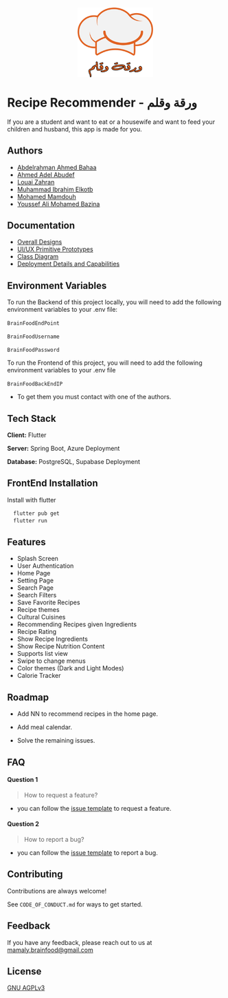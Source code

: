 
<p align="center">
    <img src="https://raw.githubusercontent.com/MAMA-LY/Recipe-Recommender/main/docs/assets/Logo.png" alt="Logo" width="35%" height="35%">
</p>


# Recipe Recommender - ورقة وقلم

If you are a student and want to eat or a housewife and want to feed your children and husband, this app is made for you.

## Authors
- [Abdelrahman Ahmed Bahaa](https://github.com/AbdelrahmanMosly)
- [Ahmed Adel Abudef](https://github.com/Deffo0)
- [Louai Zahran](https://github.com/LouaiZahran)
- [Muhammad Ibrahim Elkotb](https://github.com/MuhammadElkotb)
- [Mohamed Mamdouh](https://github.com/MohamedMamdouh18)
- [Youssef Ali Mohamed Bazina](https://github.com/Bazina)


## Documentation

- [Overall Designs](https://github.com/MAMA-LY/Recipe-Recommender/blob/main/docs/architecture/overall%20design.md)
- [UI/UX Primitive Prototypes](https://github.com/MAMA-LY/Recipe-Recommender/tree/main/docs/Pages-UI)
- [Class Diagram](https://github.com/MAMA-LY/Recipe-Recommender/blob/main/docs/architecture/Class%20Diagram.md)
- [Deployment Details and Capabilities](https://github.com/MAMA-LY/Recipe-Recommender/blob/main/docs/deployment.md)
## Environment Variables

To run the Backend of this project locally, you will need to add the following environment variables to your .env file:

`BrainFoodEndPoint`

`BrainFoodUsername`

`BrainFoodPassword`

To run the Frontend of this project, you will need to add the following environment variables to your .env file

`BrainFoodBackEndIP`
- To get them you must contact with one of the authors.

## Tech Stack

**Client:** Flutter

**Server:** Spring Boot, Azure Deployment

**Database:** PostgreSQL, Supabase Deployment


## FrontEnd Installation

Install with flutter

```bash
  flutter pub get
  flutter run
```
    
## Features

- Splash Screen
- User Authentication
- Home Page
- Setting Page
- Search Page
- Search Filters
- Save Favorite Recipes
- Recipe themes
- Cultural Cuisines
- Recommending Recipes given Ingredients
- Recipe Rating
- Show Recipe Ingredients
- Show Recipe Nutrition Content
- Supports list view
- Swipe to change menus
- Color themes (Dark and Light Modes)
- Calorie Tracker


## Roadmap

- Add NN to recommend recipes in the home page.

- Add meal calendar.

- Solve the remaining issues.


## FAQ

#### Question 1
>How to request a feature?
- you can follow the [issue template](https://github.com/MAMA-LY/Recipe-Recommender/blob/main/.github/ISSUE_TEMPLATE/feature_request.md) to request a feature. 
#### Question 2
>How to report a bug?
- you can follow the [issue template](https://github.com/MAMA-LY/Recipe-Recommender/blob/main/.github/ISSUE_TEMPLATE/bug_report.md) to report a bug. 



## Contributing

Contributions are always welcome!

See `CODE_OF_CONDUCT.md` for ways to get started.



## Feedback

If you have any feedback, please reach out to us at mamaly.brainfood@gmail.com


## License

[GNU AGPLv3](https://choosealicense.com/licenses/agpl-3.0/#)


